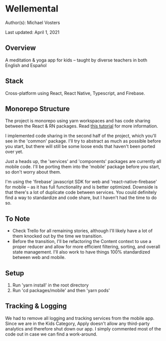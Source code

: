# Wellemental

Author(s): Michael Vosters

Last updated: April 1, 2021

## Overview

A meditation & yoga app for kids – taught by diverse teachers in both English and Español

## Stack

Cross-platform using React, React Native, Typescript, and Firebase.

## Monorepo Structure

The project is monorepo using yarn workspaces and has code sharing between the React & RN packages. Read [this tutorial](https://dev.to/brunolemos/tutorial-100-code-sharing-between-ios-android--web-using-react-native-web-andmonorepo-4pej) for more information.

I implemented code sharing in the second half of the project, which you'll see in the 'common' package. I'll try to abstract as much as possible before you start, but there will still be some loose ends that haven't been ported over yet.

Just a heads up, the 'services' and 'components' packages are currently all mobile code. I'll be porting them into the 'mobile' package before you start, so don't worry about them.

I'm using the 'firebase' javascript SDK for web and 'react-native-firebase' for mobile – as it has full functionality and is better optimized. Downside is that there's a lot of duplicate code between services. You could definitely find a way to standardize and code share, but I haven't had the time to do so.

## To Note

- Check Trello for all remaining stories, although I'll likely have a lot of them knocked out by the time we transition.
- Before the transition, I'll be refactoring the Content context to use a proper reducer and allow for more efficient filtering, sorting, and overall state management. I'll also work to have things 100% standardized between web and mobile.

## Setup

1. Run 'yarn install' in the root directory
1. Run 'cd packages/mobile' and then 'yarn pods'

## Tracking & Logging

We had to remove all logging and tracking services from the mobile app. Since we are in the Kids Category, Apply doesn't allow any third-party analytics and therefore shut down our app. I simply commented most of the code out in case we can find a work-around.
